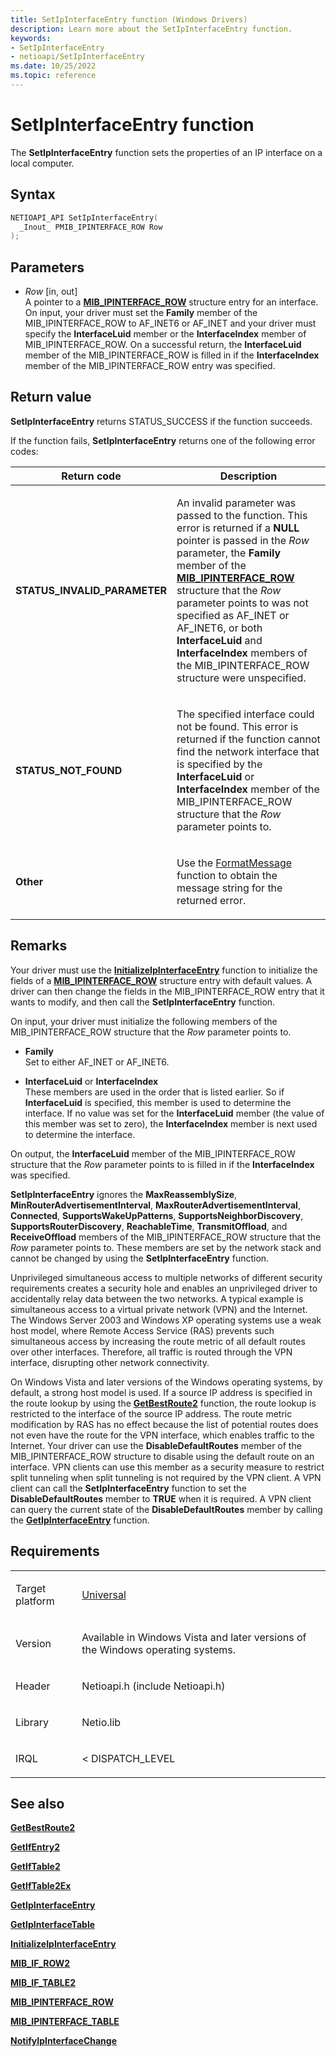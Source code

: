 ```yaml
---
title: SetIpInterfaceEntry function (Windows Drivers)
description: Learn more about the SetIpInterfaceEntry function.
keywords:
- SetIpInterfaceEntry
- netioapi/SetIpInterfaceEntry
ms.date: 10/25/2022
ms.topic: reference
---
```


# SetIpInterfaceEntry function

The **SetIpInterfaceEntry** function sets the properties of an IP interface on a local computer.

## Syntax

``` c++
NETIOAPI_API SetIpInterfaceEntry(
  _Inout_ PMIB_IPINTERFACE_ROW Row
);
```

## Parameters

- *Row* \[in, out\]  
   A pointer to a [**MIB\_IPINTERFACE\_ROW**](mib-ipinterface-row.md) structure entry for an interface. On input, your driver must set the **Family** member of the MIB\_IPINTERFACE\_ROW to AF\_INET6 or AF\_INET and your driver must specify the **InterfaceLuid** member or the **InterfaceIndex** member of MIB\_IPINTERFACE\_ROW. On a successful return, the **InterfaceLuid** member of the MIB\_IPINTERFACE\_ROW is filled in if the **InterfaceIndex** member of the MIB\_IPINTERFACE\_ROW entry was specified.

## Return value

**SetIpInterfaceEntry** returns STATUS\_SUCCESS if the function succeeds.

If the function fails, **SetIpInterfaceEntry** returns one of the following error codes:

<table>
<thead>
<tr class="header">
<th>Return code</th>
<th>Description</th>
</tr>
</thead>
<tbody>
<tr class="odd">
<td><strong>STATUS_INVALID_PARAMETER</strong></td>
<td><p>An invalid parameter was passed to the function. This error is returned if a <strong>NULL</strong> pointer is passed in the <em>Row</em> parameter, the <strong>Family</strong> member of the <a href="mib-ipinterface-row.md"><strong>MIB_IPINTERFACE_ROW</strong></a> structure that the <em>Row</em> parameter points to was not specified as AF_INET or AF_INET6, or both <strong>InterfaceLuid</strong> and <strong>InterfaceIndex</strong> members of the MIB_IPINTERFACE_ROW structure were unspecified.</p></td>
</tr>
<tr class="even">
<td><strong>STATUS_NOT_FOUND</strong></td>
<td><p>The specified interface could not be found. This error is returned if the function cannot find the network interface that is specified by the <strong>InterfaceLuid</strong> or <strong>InterfaceIndex</strong> member of the MIB_IPINTERFACE_ROW structure that the <em>Row</em> parameter points to.</p></td>
</tr>
<tr class="odd">
<td><strong>Other</strong></td>
<td><p>Use the <a href="/windows/win32/api/winbase/nf-winbase-formatmessage">FormatMessage</a> function to obtain the message string for the returned error.</p></td>
</tr>
</tbody>
</table>

## Remarks

Your driver must use the [**InitializeIpInterfaceEntry**](initializeipinterfaceentry.md) function to initialize the fields of a [**MIB\_IPINTERFACE\_ROW**](mib-ipinterface-row.md) structure entry with default values. A driver can then change the fields in the MIB\_IPINTERFACE\_ROW entry that it wants to modify, and then call the **SetIpInterfaceEntry** function.

On input, your driver must initialize the following members of the MIB\_IPINTERFACE\_ROW structure that the *Row* parameter points to.

- **Family**  
   Set to either AF\_INET or AF\_INET6.

- **InterfaceLuid** or **InterfaceIndex**  
   These members are used in the order that is listed earlier. So if **InterfaceLuid** is specified, this member is used to determine the interface. If no value was set for the **InterfaceLuid** member (the value of this member was set to zero), the **InterfaceIndex** member is next used to determine the interface.

On output, the **InterfaceLuid** member of the MIB\_IPINTERFACE\_ROW structure that the *Row* parameter points to is filled in if the **InterfaceIndex** was specified.

**SetIpInterfaceEntry** ignores the **MaxReassemblySize**, **MinRouterAdvertisementInterval**, **MaxRouterAdvertisementInterval**, **Connected**, **SupportsWakeUpPatterns**, **SupportsNeighborDiscovery**, **SupportsRouterDiscovery**, **ReachableTime**, **TransmitOffload**, and **ReceiveOffload** members of the MIB\_IPINTERFACE\_ROW structure that the *Row* parameter points to. These members are set by the network stack and cannot be changed by using the **SetIpInterfaceEntry** function.

Unprivileged simultaneous access to multiple networks of different security requirements creates a security hole and enables an unprivileged driver to accidentally relay data between the two networks. A typical example is simultaneous access to a virtual private network (VPN) and the Internet. The Windows Server 2003 and Windows XP operating systems use a weak host model, where Remote Access Service (RAS) prevents such simultaneous access by increasing the route metric of all default routes over other interfaces. Therefore, all traffic is routed through the VPN interface, disrupting other network connectivity.

On Windows Vista and later versions of the Windows operating systems, by default, a strong host model is used. If a source IP address is specified in the route lookup by using the [**GetBestRoute2**](getbestroute2.md) function, the route lookup is restricted to the interface of the source IP address. The route metric modification by RAS has no effect because the list of potential routes does not even have the route for the VPN interface, which enables traffic to the Internet. Your driver can use the **DisableDefaultRoutes** member of the MIB\_IPINTERFACE\_ROW structure to disable using the default route on an interface. VPN clients can use this member as a security measure to restrict split tunneling when split tunneling is not required by the VPN client. A VPN client can call the **SetIpInterfaceEntry** function to set the **DisableDefaultRoutes** member to **TRUE** when it is required. A VPN client can query the current state of the **DisableDefaultRoutes** member by calling the [**GetIpInterfaceEntry**](getipinterfaceentry.md) function.

## Requirements

<table>
<tbody>
<tr class="odd">
<td><p>Target platform</p></td>
<td><a href="/windows-hardware/drivers/develop/target-platforms">Universal</a></td>
</tr>
<tr class="even">
<td><p>Version</p></td>
<td><p>Available in Windows Vista and later versions of the Windows operating systems.</p></td>
</tr>
<tr class="odd">
<td><p>Header</p></td>
<td>Netioapi.h (include Netioapi.h)</td>
</tr>
<tr class="even">
<td><p>Library</p></td>
<td>Netio.lib</td>
</tr>
<tr class="odd">
<td><p>IRQL</p></td>
<td><p>&lt; DISPATCH_LEVEL</p></td>
</tr>
</tbody>
</table>

## See also

[**GetBestRoute2**](getbestroute2.md)

[**GetIfEntry2**](getifentry2.md)

[**GetIfTable2**](getiftable2.md)

[**GetIfTable2Ex**](getiftable2ex.md)

[**GetIpInterfaceEntry**](getipinterfaceentry.md)

[**GetIpInterfaceTable**](getipinterfacetable.md)

[**InitializeIpInterfaceEntry**](initializeipinterfaceentry.md)

[**MIB\_IF\_ROW2**](mib-if-row2.md)

[**MIB\_IF\_TABLE2**](mib-if-table2.md)

[**MIB\_IPINTERFACE\_ROW**](mib-ipinterface-row.md)

[**MIB\_IPINTERFACE\_TABLE**](mib-ipinterface-table.md)

[**NotifyIpInterfaceChange**](notifyipinterfacechange.md)
